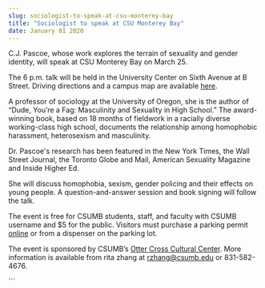 ```yaml
---
slug: sociologist-to-speak-at-csu-monterey-bay
title: "Sociologist to speak at CSU Monterey Bay"
date: January 01 2020
---
```


 
<p>
  C.J. Pascoe, whose work explores the terrain of sexuality and gender identity,
  will speak at CSU Monterey Bay on March 25.
</p>
<p>
  The 6 p.m. talk will be held in the University Center on Sixth Avenue at B
  Street. Driving directions and a campus map are available
  <a href="https://csumb.edu/maps">here</a>.
</p>
<p>
  A professor of sociology at the University of Oregon, she is the author of
  “Dude, You’re a Fag: Masculinity and Sexuality in High School.” The
  award-winning book, based on 18 months of fieldwork in a racially diverse
  working-class high school, documents the relationship among homophobic
  harassment, heterosexism and masculinity.
</p>
<p>
  Dr. Pascoe's research has been featured in the New York Times, the Wall Street
  Journal, the Toronto Globe and Mail, American Sexuality Magazine and Inside
  Higher Ed.
</p>
<p>
  She will discuss homophobia, sexism, gender policing and their effects on
  young people. A question-and-answer session and book signing will follow the
  talk.
</p>
<p>
  The event is free for CSUMB students, staff, and faculty with CSUMB username
  and $5 for the public. Visitors must purchase a parking permit
  <a href="https://parking.csumb.edu/buy-permit">online</a> or from a dispenser
  on the parking lot.
</p>
<p>
  The event is sponsored by CSUMB’s
  <a href="https://activities.csumb.edu/otter-cross-cultural-center"
    >Otter Cross Cultural Center</a
  >. More information is available from rita zhang at
  <a
    href="&#x6d;&#97;&#105;&#x6c;&#x74;&#111;:&#x72;&#122;&#104;&#x61;&#x6e;&#103;&#64;&#x63;&#115;&#117;&#x6d;&#x62;&#46;&#101;&#x64;&#x75;"
    >rzhang@csumb.edu</a
  >
  or 831-582-4676.
</p>
```
